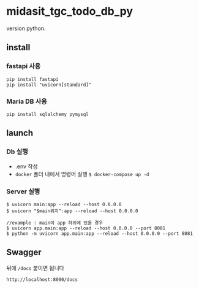 # midasit_tgc_todo_db_py
version python.


## install

### fastapi 사용

```
pip install fastapi
pip install "uvicorn[standard]"
```
### Maria DB 사용
```
pip install sqlalchemy pymysql
```


## launch

### Db 실행
- .env 작성
- `docker` 폴더 내에서 명령어 실행 `$ docker-compose up -d`

### Server 실행

```
$ uvicorn main:app --reload --host 0.0.0.0
$ uvicorn "$main위치":app --reload --host 0.0.0.0

//example : main이 app 하위에 있을 경우
$ uvicorn app.main:app --reload --host 0.0.0.0 --port 8081
$ python -m uvicorn app.main:app --reload --host 0.0.0.0 --port 8081

```

## Swagger

뒤에 `/docs` 붙이면 됩니다

`http://localhost:8000/docs`